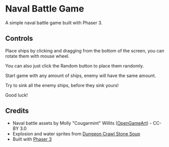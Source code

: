 # Naval Battle Game

A simple naval battle game built with Phaser 3.

## Controls
Place ships by clicking and dragging from the bottom of the screen, you can rotate them with mouse wheel. 

You can also just click the Random button to place them randomly.

Start game with any amount of ships, enemy will have the same amount.

Try to sink all the enemy ships, before they sink yours!

Good luck!

## Credits
- Naval battle assets by Molly "Cougarmint" Willits ([OpenGameArt](https://opengameart.org/content/naval-battle-assets-pack)) - CC-BY 3.0
- Explosion and water sprites from [Dungeon Crawl Stone Soup](https://crawl.develz.org/)
- Built with [Phaser 3](https://phaser.io/)